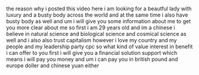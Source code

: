the reason why i posted this video here i am looking for a beautful lady with luxury and a busty body across the world and at the same time i also have busty body as well and um i will give you some information about me to get you more clear about me so first i am 29 years old and im a chinese i believe in natural science and biological science and cosmical science as well and i also also trust capitalism however i love my country and my people and my leadership party cpc so what kind of value interest in benefit i can offer to you first i will give you a financial solution support which means i will pay you money and um i can pay you in british pound and europe doller and chinese yuan either
